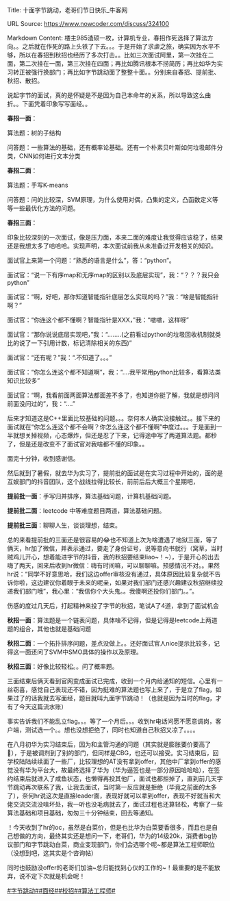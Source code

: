 Title: 十面字节跳动，老哥们节日快乐_牛客网

URL Source: https://www.nowcoder.com/discuss/324100

Markdown Content:
楼主985渣硕一枚，计算机专业，春招作死选择了算法方向。。之后就在作死的路上头铁了下去。。。于是开始了求虐之旅，确实因为水平不够，所以在春招到秋招也经历了多次打击。。比如三次面试阿里，第一次挂在二面，第二次挂在一面，第三次挂在四面；再比如腾讯根本不捞简历；再比如华为实习转正被强行换部门；再比如字节跳动面了整整十面。。分别来自春招、提前批、秋招、散招。

说起字节的面试，真的是怀疑是不是因为自己本命年的关系，所以导致这么曲折。。下面凭着印象写写面经。。

**春招一面**：

算法题：树的子结构

问答题：一些算法的基础，还有概率论基础。还有一个朴素贝叶斯如何垃圾邮件分类，CNN如何进行文本分类

**春招二面**：

算法题：手写K-means

问答题：问的比较深，SVM原理，为什么使用对偶，凸集的定义，凸函数定义等等一些最优化方法的问题。

**春招三面**：

印象比较深刻的一次面试，像是压力面，本来二面的难度让我觉得应该稳了，结果还是我想太多了哈哈哈。实现声明，本次面试前我从未准备过开发相关的知识。

面试官上来第一个问题：“熟悉的语言是什么”，答：“python”。

面试官：“说一下有序map和无序map的区别以及底层实现”，我：“？？？我只会python”

面试官：“啊，好吧，那你知道智能指针底层怎么实现的吗？”我：“啥是智能指针啊？”

面试官：“你连这个都不懂啊？智能指针是XXX，”我：“嗷嗷，这样呀”

面试官：“那你说说底层实现吧，”我：“........(之前看过python的垃圾回收机制就类比的说了一下引用计数，标记清除相关的东西)”

面试官：“还有呢？”我：“.不知道了。。。”

面试官：“你怎么连这个都不知道啊”，我：“....我平常用python比较多，看算法类知识比较多”

面试官：“啊，我看前面两面算法都面差不多了，也知道你挺了解，我就是想问问前面没问过的”，我：“....”

后来才知道这是C++里面比较基础的问题。。。奈何本人确实没接触过。。接下来的面试就在“你怎么连这个都不会啊？你怎么连这个都不懂啊”中度过。。。于是面到一半就想关掉视频，心态爆炸，但还是忍了下来，记得途中写了两道算法题。都秒了，但是还是改变不了面试官对我啥都不懂的印象。。

面完十分钟，收到感谢信。

然后就到了暑假，就去华为实习了，提前批的面试是在实习过程中开始的，面的是互娱部门的抖音团队，这个战线拉得比较长，前前后后大概三个星期吧，

**提前批一面**：手写归并排序，算法基础问题，计算机基础问题。

**提前批二面**：leetcode 中等难度题目两道，算法基础问题。

**提前批三面**：聊聊人生，谈谈理想，结束。

总的来看提前批的三面还是很容易的😂也不知道上次为啥遭遇了地狱三面，等了俩天，hr加了微信，并表示通过，要走了身份证号，说等意向书就行（窝草，当时贼鸡儿开心，想着能进字节的抖音，我的秋招要结束liao~！~），于是开心的出去嗨了两天，回来后收到hr微信：嗨有时间嘛，可以聊聊嘛。预感情况不对。。果然hr说：“同学不好意思哈，我们这边offer审核没有通过，具体原因比较复杂就不告诉你啦，这边建议你着眼于未来的呢亲，如果对我们部门还感兴趣建议秋招继续投递我们部门哦”，我心里：“我信你个大头鬼。。我傻啊还投你们部门。。”。

伤感的度过几天后，打起精神来投了字节的秋招，笔试A了4道，拿到了面试机会

**秋招一面**：算法题是一个链表问题，具体啥不记得，但是记得是leetcode上两道题的组合，其他也就是基础问题

**秋招二面**：一个拓扑排序问题，差点没做上。。还好面试官人nice提示比较多，记得这一面还问了SVM中SMO具体的操作以及原理。

**秋招三面**：好像比较轻松。。问了概率题。

三面结束后俩天看到官网变成面试已完成，收到一个月内给通知的短信。心里有一丝窃喜，感觉自己表现还不错，因为挺难的算法题也写上来了，于是立了flag，如果过了的话我就去写面经，题目就叫九面字节跳动！（也就是因为当时的flag，才有了今天这篇流水账）

事实告诉我们不能乱立flag。。。等了一个月后。。。收到hr电话问愿不愿意调岗，客户端，测试选一个。。想也没想拒绝了，同时也知道自己秋招又凉了。。。。

在八月初华为实习结束后，因为和主管沟通的问题（其实就是膨胀要价要高了🤣），于是被调剂到了别的部门，但同样是CBG，也还可以接受。实习结束后，回学校陆陆续续面了一些厂，比较理想的AT没有拿到offer，其他中厂拿到offer的感觉没有华为平台大，故最终选择了华为（华为逼签也是一部分原因哈哈哈），在签约结束后就进入了咸鱼状态，也懒得再投其他厂，面试也都拒掉了，直到前几天字节跳动再次联系了我，让我去面试，当时第一反应就是拒绝（毕竟之前面的太多了），奈何hr说这次是直接leader面，表现好就可以拿到offer，表现不好就当和大佬交流交流没啥坏处，我一听也没毛病就去了，面试过程也还算轻松，考察了一些算法基础和项目基础，匆匆三十分钟结束，回去等通知。

！今天收到了hr的oc，虽然是白菜价，但是也比华为白菜要香很多，而且也是自己想做的方向，最终其实还是想问一下，老哥们，华为的14级20k，消费者bg协议部门和字节跳动白菜，商业变现部门，你们会选哪个呢~都是算法工程师职位（没想到吧，这其实是个咨询帖）

同时也鼓励没offer的老哥们加油~总归能找到心仪的工作的~！最重要的是不能放弃，说不定下次就是机会呢！

[#字节跳动#](https://www.nowcoder.com/enterprise/665/discussion)[#面经#](https://www.nowcoder.com/creation/subject/928d551be73f40db82c0ed83286c8783)[#校招#](https://www.nowcoder.com/creation/subject/d09b966a380b45ddaba9dc5a6bd5ee19)[#算法工程师#](https://www.nowcoder.com/creation/subject/146d543971d045ba84b4b8a4dd573fff)
